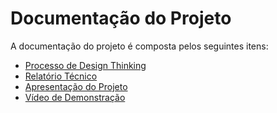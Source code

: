 # Documentação do Projeto

A documentação do projeto é composta pelos seguintes itens: 
 - [Processo de Design Thinking](concepcao/Processo%20Design%20Thinking%20-%20TEMPLATE.pdf)
 - [Relatório Técnico](https://github.com/ICEI-PUC-Minas-PPLCC-TI/ti-1-ppl-cc-m-20231-sanguis/blob/master/docs/02%20-%20relat%C3%B3rio%20t%C3%A9cnico/Relatorio%20Tecnico%20-%20TEMPLATE.md)
 - [Apresentação do Projeto](apresentacao/apresentacao%20-%20TEMPLATE.pptx)
 - [Vídeo de Demonstração](https://youtube.com)

